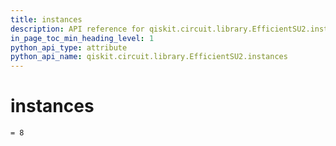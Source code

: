 ```yaml
---
title: instances
description: API reference for qiskit.circuit.library.EfficientSU2.instances
in_page_toc_min_heading_level: 1
python_api_type: attribute
python_api_name: qiskit.circuit.library.EfficientSU2.instances
---
```


# instances

<span id="qiskit.circuit.library.EfficientSU2.instances" />

`= 8`

